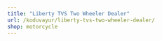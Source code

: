 ```yaml
---
title: "Liberty TVS Two Wheeler Dealer"
url: /koduvayur/liberty-tvs-two-wheeler-dealer/
shop: motorcycle
---
```

